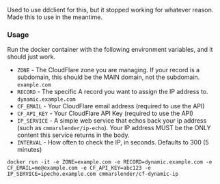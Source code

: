 Used to use ddclient for this, but it stopped working for whatever reason. Made this to use in the meantime.

### Usage

Run the docker container with the following environment variables, and it should just work.
* `ZONE` - The CloudFlare zone you are managing. If your record is a subdomain, this should be the MAIN domain, not the subdomain. `example.com`
* `RECORD` - The specific A record you want to assign the IP address to. `dynamic.example.com`
* `CF_EMAIL` - Your CloudFlare email address (required to use the API)
* `CF_API_KEY` - Your CloudFlare API Key (required to use the API)
* `IP_SERVICE` - A simple web service that echos back your ip address (such as `cmmarslender/ip-echo`). Your IP address MUST be the ONLY content this service returns in the body.
* `INTERVAL` - How often to check the IP, in seconds. Defaults to 300 (5 minutes) 

`docker run -it -e ZONE=example.com -e RECORD=dynamic.example.com -e CF_EMAIL=me@example.com -e CF_API_KEY=abc123 -e IP_SERVICE=ipecho.example.com cmmarslender/cf-dynamic-ip`
